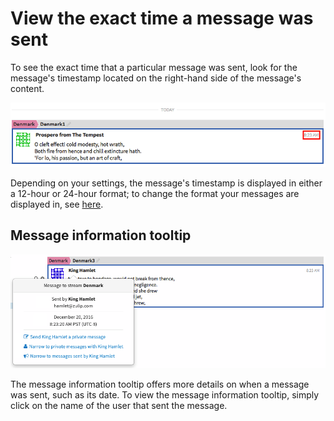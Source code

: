 # View the exact time a message was sent

To see the exact time that a particular message was sent, look for the message's timestamp located on the right-hand side of the message's content.

![Message timestamp](/static/images/help/message-exact-time.png)

Depending on your settings, the message's timestamp is displayed in either a 12-hour or 24-hour format; to change the format your messages are displayed in, see [here](/help/change-date-time).

## Message information tooltip

![Message info](/static/images/help/message-info-default.png)

The message information tooltip offers more details on when a message was sent, such as its date. To view the message information tooltip, simply click on the name of the user that sent the message.
